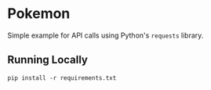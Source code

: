 # Pokemon
Simple example for API calls using Python's `requests` library.

## Running Locally
```
pip install -r requirements.txt
```
